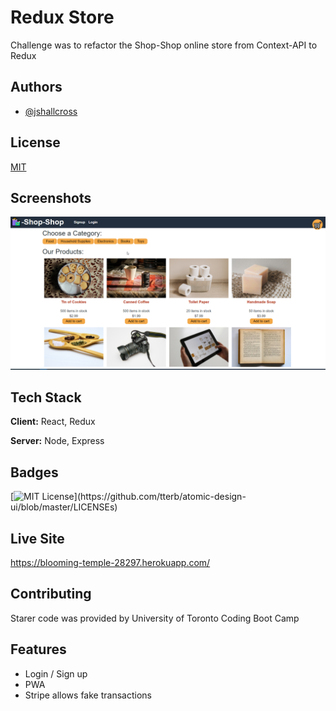 
# Redux Store
Challenge was to refactor the Shop-Shop online store from Context-API to Redux




## Authors

- [@jshallcross](https://www.github.com/jshallcross)

  
## License

[MIT](https://choosealicense.com/licenses/mit/)

  
## Screenshots

![App Screenshot](./client/public/images/screenshot.png)

  
## Tech Stack

**Client:** React, Redux

**Server:** Node, Express

  
## Badges


[![MIT License](https://img.shields.io/apm/l/atomic-design-ui.svg?)](https://github.com/tterb/atomic-design-ui/blob/master/LICENSEs)

  
## Live Site

https://blooming-temple-28297.herokuapp.com/



  
## Contributing

Starer code was provided by University of Toronto Coding Boot Camp

  
## Features

- Login / Sign up
- PWA
- Stripe allows fake transactions


  